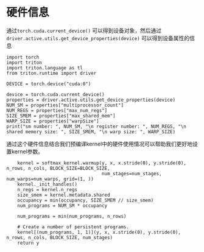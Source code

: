 # 硬件信息

通过`torch.cuda.current_device()` 可以得到设备对象，然后通过`driver.active.utils.get_device_properties(device)` 可以得到设备属性的信息

```python3
import torch
import triton
import triton.language as tl
from triton.runtime import driver

DEVICE = torch.device("cuda:0")

device = torch.cuda.current_device()
properties = driver.active.utils.get_device_properties(device)
NUM_SM = properties["multiprocessor_count"]
NUM_REGS = properties["max_num_regs"]
SIZE_SMEM = properties["max_shared_mem"]
WARP_SIZE = properties["warpSize"]
print("sm number: ", NUM_SM, "\n register number: ", NUM_REGS, "\n shared memory size: ", SIZE_SMEM, "\n warp size: ", WARP_SIZE)
```

通过这个硬件信息结合我们预编译kernel中的硬件使用情况可以帮助我们更好地设置kernel参数。

```python3
    kernel = softmax_kernel.warmup(y, x, x.stride(0), y.stride(0), n_rows, n_cols, BLOCK_SIZE=BLOCK_SIZE,
                                   num_stages=num_stages, num_warps=num_warps, grid=(1, ))
    kernel._init_handles()
    n_regs = kernel.n_regs
    size_smem = kernel.metadata.shared
    occupancy = min(occupancy, SIZE_SMEM // size_smem)
    num_programs = NUM_SM * occupancy

    num_programs = min(num_programs, n_rows)

    # Create a number of persistent programs.
    kernel[(num_programs, 1, 1)](y, x, x.stride(0), y.stride(0), n_rows, n_cols, BLOCK_SIZE, num_stages)
    return y
```